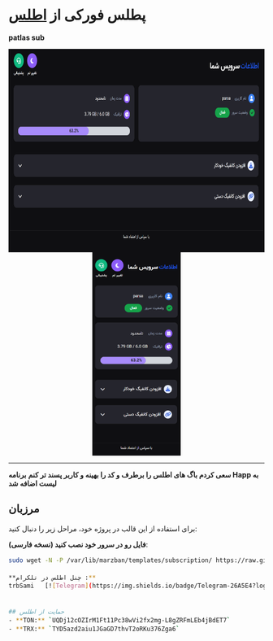 # پطلس فورکی از [اطلس]([https://t.me/trbsami](https://github.com/trbsami/atlas-sub))

**patlas sub** 

<p align="center">
    <img src="https://raw.githubusercontent.com/parsarzn/atlas-sub/main/desktop.png" alt="SubPage screenshots" style="height: 400px; vertical-align: middle;">
    <img src="https://raw.githubusercontent.com/parsarzn/atlas-sub/main/mobile.png" alt="SubPage screenshots" style="height: 400px; vertical-align: middle;">
</p>

  </a>
</p>


---

**سعی کردم باگ های اطلس را برطرف و کد را بهینه و کاربر پسند تر کنم**
**برنامه Happ به لیست اضافه شد**

## مرزبان

برای استفاده از  این قالب در پروژه خود، مراحل زیر را دنبال کنید:

**فایل رو در سرور خود نصب کنید (نسخه فارسی)**:
   ```bash
   sudo wget -N -P /var/lib/marzban/templates/subscription/ https://raw.githubusercontent.com/parsarzn/atlas-sub/main/src/marzban/fa/index.html

**چنل اطلس در تلکرام :**  
trbSami   [![Telegram](https://img.shields.io/badge/Telegram-26A5E4?logo=telegram&logoColor=white)](https://t.me/trbsami)


## حمایت از اطلس
- **TON:** `UQDj12cOZIrM1Ft11Pc38wVi2fx2mg-L8gZRFmLEb4jBdET7`
- **TRX:** `TYD5azd2aiu1JGaGD7thvT2oRKu376Zga6`
